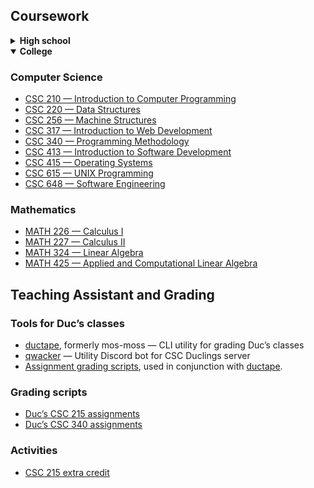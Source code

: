 ## Coursework

<details>
 
<summary><b>High school</b></summary>

### Digital Technologies

* [Level 2](https://github.com/mosguinz/dream-pizzas)
  * AS91372 — Construct a plan for an advanced computer program for a specified task
  * AS91373 — Construct an advanced computer program for a specified task

* [Level 3](https://github.com/mosguinz/java-netflix-roulette)
  * AS91901 — Apply user experience methodologies to develop a design for a digital technologies outcome
  * AS91906 — Use complex programming techniques to develop a computer program
  * AS91907 — Use complex processes to develop a digital technologies outcome

</details>

<details open>
 
<summary><b>College</b></summary>

### Computer Science

* [CSC 210 — Introduction to Computer Programming](https://github.com/mosguinz?tab=repositories&q=csc210)
* [CSC 220 — Data Structures](https://github.com/mosguinz?tab=repositories&q=csc220)
* [CSC 256 — Machine Structures](https://github.com/mosguinz?tab=repositories&q=csc256)
* [CSC 317 — Introduction to Web Development](https://github.com/mosguinz?tab=repositories&q=csc317)
* [CSC 340 — Programming Methodology](https://github.com/mosguinz?tab=repositories&q=csc340)
* [CSC 413 — Introduction to Software Development](https://github.com/mosguinz?tab=repositories&q=csc413)
* [CSC 415 — Operating Systems](https://github.com/mosguinz?tab=repositories&q=csc415)
* [CSC 615 — UNIX Programming](https://github.com/mosguinz?tab=repositories&q=csc615)
* [CSC 648 — Software Engineering](https://github.com/mosguinz?tab=repositories&q=csc648)

### Mathematics

* [MATH 226 — Calculus I](https://github.com/mosguinz/MATH226#readme)
* [MATH 227 — Calculus II](https://github.com/mosguinz/MATH227#readme)
* [MATH 324 — Linear Algebra](https://github.com/mosguinz/MATH325)
* [MATH 425 — Applied and Computational Linear Algebra](https://github.com/mosguinz/MATH425)

</details>

## Teaching Assistant and Grading

### Tools for Duc’s classes

* [ductape](https://github.com/mosguinz/ductape), formerly mos-moss — CLI utility for grading Duc’s classes
* [qwacker](https://github.com/mosguinz/qwacker) — Utility Discord bot for CSC Duclings server
* [Assignment grading scripts](https://github.com/mosguinz?tab=repositories&q=grader), used in conjunction with [ductape](https://github.com/mosguinz/ductape).

### Grading scripts

* [Duc’s CSC 215 assignments](https://github.com/mosguinz?tab=repositories&q=csc215.grader)
* [Duc’s CSC 340 assignments](https://github.com/mosguinz?tab=repositories&q=csc340.grader)

### Activities

* [CSC 215 extra credit](https://github.com/mosguinz/CSC215ExtraCredit_OOP)
